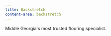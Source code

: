 ```yaml
---
title: Backstretch
content-area: backstretch
---
```


Middle Georgia's most trusted flooring specialist.